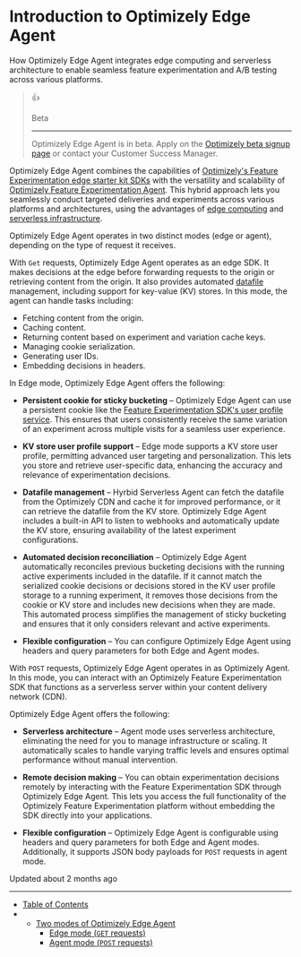 # Introduction to Optimizely Edge Agent
How Optimizely Edge Agent integrates edge computing and serverless architecture to enable seamless feature experimentation and A/B testing across various platforms.

> 👍
> 
> Beta
> 
> 
> ----------
> 
> Optimizely Edge Agent is in beta. Apply on the [Optimizely beta signup page](https://www.optimizely.com/beta) or contact your Customer Success Manager.

Optimizely Edge Agent combines the capabilities of [Optimizely's Feature Experimentation edge starter kit SDKs](https://docs.developers.optimizely.com/feature-experimentation/docs/get-started-edge-functions) with the versatility and scalability of [Optimizely Feature Experimentation Agent](https://docs.developers.optimizely.com/feature-experimentation/docs/optimizely-agent). This hybrid approach lets you seamlessly conduct targeted deliveries and experiments across various platforms and architectures, using the advantages of [edge computing](https://docs.developers.optimizely.com/feature-experimentation/docs/content-delivery-networks#edge-computing) and [serverless infrastructure](https://en.wikipedia.org/wiki/Serverless_computing).

Optimizely Edge Agent operates in two distinct modes (edge or agent), depending on the type of request it receives.

With `Get` requests, Optimizely Edge Agent operates as an edge SDK. It makes decisions at the edge before forwarding requests to the origin or retrieving content from the origin. It also provides automated [datafile](https://docs.developers.optimizely.com/feature-experimentation/docs/manage-config-datafile) management, including support for key-value (KV) stores. In this mode, the agent can handle tasks including:

*   Fetching content from the origin.
*   Caching content.
*   Returning content based on experiment and variation cache keys.
*   Managing cookie serialization.
*   Generating user IDs.
*   Embedding decisions in headers.

In Edge mode, Optimizely Edge Agent offers the following:

*   **Persistent cookie for sticky bucketing** – Optimizely Edge Agent can use a persistent cookie like the [Feature Experimentation SDK's user profile service](https://docs.developers.optimizely.com/feature-experimentation/docs/ensure-consistent-visitor-bucketing). This ensures that users consistently receive the same variation of an experiment across multiple visits for a seamless user experience.
    
*   **KV store user profile support** – Edge mode supports a KV store user profile, permitting advanced user targeting and personalization. This lets you store and retrieve user-specific data, enhancing the accuracy and relevance of experimentation decisions.
    
*   **Datafile management** – Hyrbid Serverless Agent can fetch the datafile from the Optimizely CDN and cache it for improved performance, or it can retrieve the datafile from the KV store. Optimizely Edge Agent includes a built-in API to listen to webhooks and automatically update the KV store, ensuring availability of the latest experiment configurations.
    
*   **Automated decision reconciliation** – Optimizely Edge Agent automatically reconciles previous bucketing decisions with the running active experiments included in the datafile. If it cannot match the serialized cookie decisions or decisions stored in the KV user profile storage to a running experiment, it removes those decisions from the cookie or KV store and includes new decisions when they are made. This automated process simplifies the management of sticky bucketing and ensures that it only considers relevant and active experiments.
    
*   **Flexible configuration** – You can configure Optimizely Edge Agent using headers and query parameters for both Edge and Agent modes.
    

With `POST` requests, Optimizely Edge Agent operates in as Optimizely Agent. In this mode, you can interact with an Optimizely Feature Experimentation SDK that functions as a serverless server within your content delivery network (CDN).

Optimizely Edge Agent offers the following:

*   **Serverless architecture** – Agent mode uses serverless architecture, eliminating the need for you to manage infrastructure or scaling. It automatically scales to handle varying traffic levels and ensures optimal performance without manual intervention.
    
*   **Remote decision making** – You can obtain experimentation decisions remotely by interacting with the Feature Experimentation SDK through Optimizely Edge Agent. This lets you access the full functionality of the Optimizely Feature Experimentation platform without embedding the SDK directly into your applications.
    
*   **Flexible configuration** – Optimizely Edge Agent is configurable using headers and query parameters for both Edge and Agent modes. Additionally, it supports JSON body payloads for `POST` requests in agent mode.
    

Updated about 2 months ago

* * *

*   [Table of Contents](#)
*   *   [Two modes of Optimizely Edge Agent](#two-modes-of-optimizely-edge-agent)
        *   [Edge mode (`GET` requests)](#edge-mode-get-requests)
        *   [Agent mode (`POST` requests)](#agent-mode-post-requests)